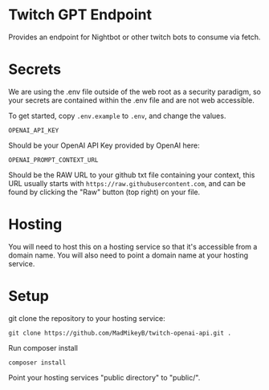# Twitch GPT Endpoint

Provides an endpoint for Nightbot or other twitch bots to consume via fetch.

# Secrets

We are using the .env file outside of the web root as a security paradigm, so your secrets are contained within the .env file and are not web accessible.

To get started, copy `.env.example` to `.env`, and change the values.

`OPENAI_API_KEY` 

Should be your OpenAI API Key provided by OpenAI here:

`OPENAI_PROMPT_CONTEXT_URL`

Should be the RAW URL to your github txt file containing your context, this URL usually starts with `https://raw.githubusercontent.com`, and can be found by clicking the "Raw" button (top right) on your file.

# Hosting

You will need to host this on a hosting service so that it's accessible from a domain name. You will also need to point a domain name at your hosting service.



# Setup

git clone the repository to your hosting service:

`git clone https://github.com/MadMikeyB/twitch-openai-api.git .`

Run composer install

`composer install`

Point your hosting services "public directory" to "public/".